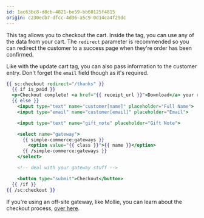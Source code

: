 ```yaml
---
id: 1ac63bc8-d8cb-4821-be59-bb60125f4815
origin: c230ecb7-dfcc-4d36-a5c9-0d14ca4f29dc
---
```

This tag allows you to checkout the cart. Inside the tag, you can use any of the data from your cart. The `redirect` parameter is recommended so you can redirect the customer to a success page when they're order has been confirmed.

Like with the update cart tag, you can also pass information to the customer entry. Don't forget the `email` field though as it's required.

```handlebars
{{ sc:checkout redirect="/thanks" }}
  {{ if is_paid }}
  <p>Checkout complete! <a href="{{ receipt_url }}">Download</a> your receipt.</p>
  {{ else }}
    <input type="text" name="customer[name]" placeholder="Full Name">
    <input type="email" name="customer[email]" placeholder="Email">

    <input type="text" name="gift_note" placeholder="Gift Note">

    <select name="gateway">
      {{ simple-commerce:gateways }}
        <option value="{{ class }}">{{ name }}</option>
      {{ /simple-commerce:gateways }}
    </select>

    <!-- deal with your gateway stuff -->

    <button type="submit">Checkout</button>
  {{ /if }}
{{ /sc:checkout }}
```

If you're using an off-site gateway, like Mollie, you can learn about the checkout process, [over here](/latest/gateways#offsite-gateways).
